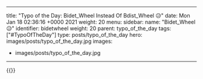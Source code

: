 
---
title: "Typo of the Day: Bidet_Wheel Instead Of Bdist_Wheel 😥"
date: Mon Jan 18 02:36:16 +0000 2021
weight: 20
menu:
  sidebar:
    name: "Bidet_Wheel 😥"
    identifier: bidetwheel
    weight: 20
    parent: typo_of_the_day
tags: ["#TypoOfTheDay"]
type: posts/typo_of_the_day
hero: images/posts/typo_of_the_day.jpg
images:
- images/posts/typo_of_the_day.jpg
---


{{<tweet user="mariatta" id="1350995393316855808">}}

